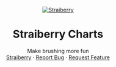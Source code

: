 <!-- PROJECT LOGO -->
<br />
<div align="center">
  <a href="https://github.com/othneildrew/Best-README-Template">
    <img src="image/1.png" alt="Straiberry">
  </a>

  <h1 align="center">Straiberry Charts</h1>

  <p align="center">
    Make brushing more fun
    <br />
    <a href="https://www.straiberry.com/">Straiberry</a>
    ·
    <a href="https://github.com/STRAIBERRY-AI-INC/Straiberry-charts/issues">Report Bug</a>
    ·
    <a href="https://github.com/STRAIBERRY-AI-INC/Straiberry-charts/issues">Request Feature</a>
  </p>
</div>
